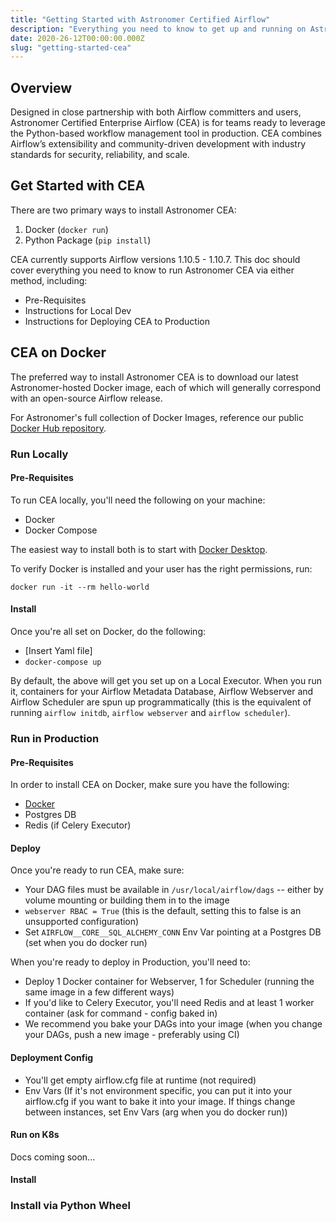 ```yaml
---
title: "Getting Started with Astronomer Certified Airflow"
description: "Everything you need to know to get up and running on Astronomer's distribution of Apache Airflow"
date: 2020-26-12T00:00:00.000Z
slug: "getting-started-cea"
---
```


## Overview

Designed in close partnership with both Airflow committers and users, Astronomer Certified Enterprise Airflow (CEA) is for teams ready to leverage the Python-based workflow management tool in production. CEA combines Airflow’s extensibility and community-driven development with industry standards for security, reliability, and scale.

## Get Started with CEA

There are two primary ways to install Astronomer CEA:

1. Docker (`docker run`)
2. Python Package (`pip install`)

CEA currently supports Airflow versions 1.10.5 - 1.10.7. This doc should cover everything you need to know to run Astronomer CEA via either method, including:

- Pre-Requisites
- Instructions for Local Dev
- Instructions for Deploying CEA to Production

## CEA on Docker

The preferred way to install Astronomer CEA is to download our latest Astronomer-hosted Docker image, each of which will generally correspond with an open-source Airflow release.

For Astronomer's full collection of Docker Images, reference our public [Docker Hub repository](https://hub.docker.com/r/astronomerinc/ap-airflow).

### Run Locally

#### Pre-Requisites

To run CEA locally, you'll need the following on your machine:

- Docker
- Docker Compose

The easiest way to install both is to start with [Docker Desktop](https://www.docker.com/products/docker-desktop).

To verify Docker is installed and your user has the right permissions, run:

```
docker run -it --rm hello-world
```

#### Install

Once you're all set on Docker, do the following:

- [Insert Yaml file]
- `docker-compose up`

By default, the above will get you set up on a Local Executor. When you run it, containers for your Airflow Metadata Database, Airflow Webserver and Airflow Scheduler are spun up programmatically (this is the equivalent of running `airflow initdb`, `airflow webserver` and `airflow scheduler`).

### Run in Production

#### Pre-Requisites

In order to install CEA on Docker, make sure you have the following:

- [Docker](https://www.docker.com/)
- Postgres DB
- Redis (if Celery Executor)

#### Deploy

Once you're ready to run CEA, make sure:

- Your DAG files must be available in `/usr/local/airflow/dags` -- either by volume mounting or building them in to the image
- `webserver RBAC = True` (this is the default, setting this to false is an unsupported configuration)
- Set `AIRFLOW__CORE__SQL_ALCHEMY_CONN` Env Var pointing at a Postgres DB (set when you do docker run)

When you're ready to deploy in Production, you'll need to:

- Deploy 1 Docker container for Webserver, 1 for Scheduler (running the same image in a few different ways)
- If you'd like to Celery Executor, you'll need Redis and at least 1 worker container (ask for command - config baked in)
- We recommend you bake your DAGs into your image (when you change your DAGs, push a new image - preferably using CI)

#### Deployment Config

- You'll get empty airflow.cfg file at runtime (not required)
- Env Vars (If it's not environment specific, you can put it into your airflow.cfg if you want to bake it into your image. If things change between instances, set Env Vars (arg when you do docker run))

#### Run on K8s
Docs coming soon...

#### Install

### Install via Python Wheel


